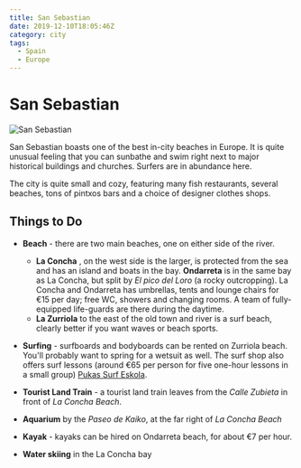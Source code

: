 ```yaml
---
title: San Sebastian
date: 2019-12-10T18:05:46Z
category: city
tags:
  - Spain
  - Europe
---
```


# San Sebastian <WishWidget	country="ES"	city="San Sebastian"	picture="https://wikitravel.org/upload/en/thumb/a/a9/San_Sebastian.JPG/320px-San_Sebastian.JPG"></WishWidget>

![San Sebastian](https://wikitravel.org/upload/en/thumb/a/a9/San_Sebastian.JPG/320px-San_Sebastian.JPG)

San Sebastian boasts one of the best in-city beaches in Europe. It is quite unusual feeling that you can sunbathe and swim right next to major historical buildings and churches. Surfers are in abundance here.

The city is quite small and cozy, featuring many fish restaurants, several beaches, tons of pintxos bars and a choice of designer clothes shops.

## Things to Do

  - **Beach** - there are two main beaches, one on either side of the
    river.
      - **La Concha**	<WishWidget	country="ES" city="San Sebastian"	activity="La Concha" picture="https://wikitravel.org/upload/en/thumb/1/19/SanSebastian_PaseoDeLaConcha.jpg/320px-SanSebastian_PaseoDeLaConcha.jpg"></WishWidget>, on the west side is the larger, is protected from
        the sea and has an island and boats in the bay. **Ondarreta** <WishWidget	country="ES" city="San Sebastian"	activity="Ondarreta"></WishWidget> is
        in the same bay as La Concha, but split by *El pico del Loro* (a
        rocky outcropping). La Concha and Ondarreta has umbrellas, tents
        and lounge chairs for €15 per day; free WC, showers and changing
        rooms. A team of fully-equipped life-guards are there during the
        daytime.
      - **La Zurriola** <WishWidget	country="ES" city="San Sebastian"	activity="La Zurriola"></WishWidget> to the east of the old town and river is a surf  beach, clearly better if you want waves or beach sports.


  - <WishWidget	country="ES" city="San Sebastian"	activity="Surfing"></WishWidget>**Surfing** - surfboards and bodyboards can be rented on Zurriola
    beach. You'll probably want to spring for a wetsuit as well. The
    surf shop also offers surf lessons (around €65 per person for five
    one-hour lessons in a small group)
    [Pukas Surf Eskola](http://www.pukassurfeskola.com/)<WishWidget	country="ES" city="San Sebastian"	activity="Puka Surf Eskola"></WishWidget>.

  - **Tourist Land Train**<WishWidget	country="ES" city="San Sebastian"	activity="Tourist Land Train"></WishWidget> - a tourist land train leaves from the *Calle
    Zubieta* in front of *La Concha Beach*.

  - **Aquarium**<WishWidget	country="ES" city="San Sebastian"	activity="Aquarium"></WishWidget>	by the *Paseo de Kaiko*, at the far right of *La Concha Beach*

  - **Kayak**<WishWidget	country="ES" city="San Sebastian"	activity="Kayak"></WishWidget> - kayaks can be hired on Ondarreta beach, for about €7 per
    hour.

  - **Water skiing**<WishWidget	country="ES" city="San Sebastian"	activity="Water skiing"></WishWidget> in the La Concha bay
